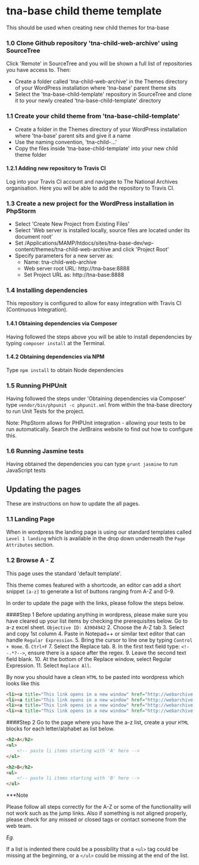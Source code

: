 # tna-base child theme template

This should be used when creating new child themes for tna-base

### 1.0 Clone Github repository 'tna-child-web-archive' using SourceTree

Click 'Remote' in SourceTree and you will be shown a full list of repositories you have access to. Then:

* Create a folder called 'tna-child-web-archive' in the Themes directory of your WordPress installation where 'tna-base' parent theme sits
* Select the 'tna-base-child-template' repository in SourceTree and clone it to your newly created 'tna-base-child-template' directory

### 1.1 Create your child theme from 'tna-base-child-template'

* Create a folder in the Themes directory of your WordPress installation where 'tna-base' parent sits and give it a name
* Use the naming convention, 'tna-child-...'
* Copy the files inside 'tna-base-child-template' into your new child theme folder

#### 1.2.1 Adding new repository to Travis CI

Log into your Travis CI account and navigate to The National Archives organisation. Here you will be able to add the repository to Travis CI. 

### 1.3 Create a new project for the WordPress installation in PhpStorm

* Select 'Create New Project from Existing Files'
* Select 'Web server is installed locally, source files are located under its document root'
* Set /Applications/MAMP/htdocs/sites/tna-base-dev/wp-content/themes/tna-child-web-archive and click 'Project Root'
* Specify parameters for a new server as:
  * Name: tna-child-web-archive
  * Web server root URL: http://tna-base:8888
  * Set Project URL as: http://tna-base:8888

### 1.4 Installing dependencies

This repository is configured to allow for easy integration with Travis CI (Continuous Integration).

#### 1.4.1 Obtaining dependencies via Composer

Having followed the steps above you will be able to install dependencies by typing ```composer install``` at the Terminal.

#### 1.4.2 Obtaining dependencies via NPM

Type ```npm install``` to obtain Node dependencies

### 1.5 Running PHPUnit

Having followed the steps under 'Obtaining dependencies via Composer' type ```vendor/bin/phpunit -c phpunit.xml``` from within the tna-base directory to run Unit Tests for the project.

Note: PhpStorm allows for PHPUnit integration - allowing your tests to be run automatically. Search the JetBrains website to find out how to configure this.

### 1.6 Running Jasmine tests

Having obtained the dependencies you can type ```grunt jasmine``` to run JavaScript tests

## Updating the pages
These are instructions on how to update the all pages.

### 1.1 Landing Page
When in wordpress the landing page is using our standard templates called `Level 1 landing` which is available in the drop down underneath the `Page Attributes` section.
 
### 1.2 Browse A - Z
This page uses the standard 'default template'.

This theme comes featured with a shortcode, an editor can add a short snippet `[a-z]` to generate a list of buttons ranging from A-Z and 0-9.

In order to update the page with the links, please follow the steps below.

####Step 1
Before updating anything in wordpress, please make sure you have cleared up your list items by checking the prerequisites below.
Go to a-z excel sheet. `Objective ID: A3904942`
2. Choose the A-Z tab
3. Select and copy 1st column
4. Paste in Notepad++ or similar text editor that can handle `Regular Expression`.
5. Bring the cursor to line one by typing `Control + Home`.
6. `Ctrl+F`
7. Select the Replace tab.
8. In the first text field type: `<!--.*?-->`, ensure there is a space after the regex. 
9. Leave the second text field blank.
10. At the bottom of the Replace window, select Regular Expression.
11. Select `Replace All`.

By now you should have a clean `HTML` to be pasted into wordpress which looks like this
```HTML
<li><a title="This link opens in a new window" href="http://webarchive.nationalarchives.gov.uk/*/http://www.abilityvability.co.uk/" target="_blank" rel="noopener noreferrer">Ability v Ability</a></li>
<li><a title="This link opens in a new window" href="http://webarchive.nationalarchives.gov.uk/*/http://www.aboutmyvote.co.uk/" target="_blank" rel="noopener noreferrer">About My Vote</a></li>
<li><a title="This link opens in a new window" href="http://webarchive.nationalarchives.gov.uk/*/https://academyschools.blog.gov.uk/" target="_blank" rel="noopener noreferrer">Academies and free schools - GOV.UK Blog</a></li>
<li><a title="This link opens in a new window" href="http://webarchive.nationalarchives.gov.uk/*/http://virtual.nationalschool.gov.uk/AJC/Pages/HomePage.aspx" target="_blank" rel="noopener noreferrer">Academy for Justice Commissioning (http://virtual.nationalschool.gov.uk/AJC/Pages/HomePage.aspx)</a></li>
```

####Step 2
Go to the page where you have the a-z list, create a your `HTML` blocks for each letter/alphabet as list below.
```HTML
<h2>A</h2>
<ul>
    <!-- paste li items starting with 'A' here -->
</ul>

<h2>B</h2>
<ul>
    <!-- paste li items starting with 'B' here -->
</ul>
```

***Note

Please follow all steps correctly for the A-Z or some of the functionality will not work such as the jump links.
Also if something is not aligned properly, please check for any missed or closed tags or contact someone from the web team.

*Eg.*

If a list is indented there could be a possibility that a `<ul>` tag could be missing at the beginning, or a `</ul>` could be missing at the end of the list.